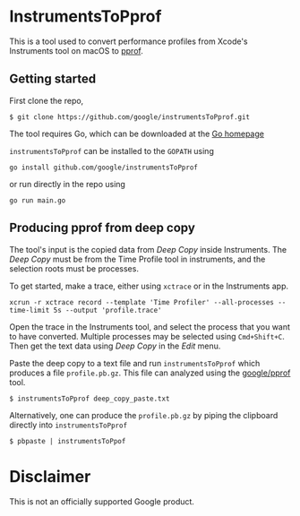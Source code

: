 # InstrumentsToPprof

This is a tool used to convert performance profiles from Xcode's Instruments tool on macOS to [pprof](http://github.com/google/pprof).

## Getting started

First clone the repo,

```
$ git clone https://github.com/google/instrumentsToPprof.git
```

The tool requires Go, which can be downloaded at the [Go homepage](https://golang.org/)

`instrumentsToPprof` can be installed to the `GOPATH` using
```
go install github.com/google/instrumentsToPprof
```

or run directly in the repo using
```
go run main.go
```

## Producing pprof from deep copy

The tool's input is the copied data from _Deep Copy_ inside Instruments. The _Deep Copy_
must be from the Time Profile tool in instruments, and the selection roots must be processes.

To get started, make a trace, either using `xctrace` or in the Instruments app.
```
xcrun -r xctrace record --template 'Time Profiler' --all-processes --time-limit 5s --output 'profile.trace'
```

Open the trace in the Instruments tool, and select the process that you want to have converted.
Multiple processes may be selected using `Cmd+Shift+C`. Then get the text data using _Deep Copy_
in the _Edit_ menu.

Paste the deep copy to a text file and run `instrumentsToPprof` which produces a file `profile.pb.gz`.
This file can analyzed using the [google/pprof](https://github.com/google/pprof) tool.

```
$ instrumentsToPprof deep_copy_paste.txt
```

Alternatively, one can produce the `profile.pb.gz` by piping the clipboard directly into `instrumentsToPprof`

```
$ pbpaste | instrumentsToPpof
```

# Disclaimer
This is not an officially supported Google product.
